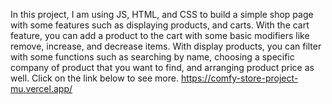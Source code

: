 In this project, I am using JS, HTML, and CSS to build a simple shop page with some features such as displaying products, and carts.
With the cart feature, you can add a product to the cart with some basic modifiers like remove, increase, and decrease items.
With display products, you can filter with some functions such as searching by name, choosing a specific company of product that you want to find, and arranging product price as well.
Click on the link below to see more.
https://comfy-store-project-mu.vercel.app/
